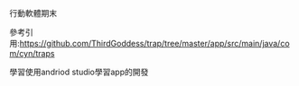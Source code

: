行動軟體期末

參考引用:https://github.com/ThirdGoddess/trap/tree/master/app/src/main/java/com/cyn/traps

學習使用andriod studio學習app的開發
